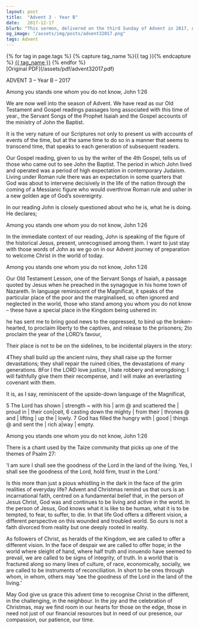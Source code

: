 ```yaml
---
layout: post
title:  "Advent 3 - Year B"
date:   2017-12-17
blurb: "This sermon, delivered on the third Sunday of Advent in 2017, discusses the expectations of the coming of a Messianic figure during the time of John the Baptist. It emphasizes the importance of recognizing Christ in our daily lives and the special place of the poor and marginalized in the Kingdom of God. The sermon calls for hope, integrity, reconciliation, and compassion in a fractured world."
og_image: "/assets/img/posts/advent32017.png"
tags: Advent
---    
```

<div class="tag-pills">
  {% for tag in page.tags %}
    {% capture tag_name %}{{ tag }}{% endcapture %}
    <a href="{{ site.baseurl }}/tag/{{ tag_name }}" class="tag-pill">{{ tag_name }}</a>
  {% endfor %}
</div>
[Original PDF](/assets/pdf/advent32017.pdf)

ADVENT 3 – Year B – 2017

Among you stands one whom you do not know, John 1:26

We are now well into the season of Advent. We have read as our Old Testament and Gospel readings passages long associated with this time of year., the Servant Songs of the Prophet Isaiah and the Gospel accounts of the ministry of John the Baptist.

It is the very nature of our Scriptures not only to present us with accounts of events of the time, but at the same time to do so in a manner that seems to transcend time, that speaks to each generation of subsequent readers.

Our Gospel reading, given to us by the writer of the 4th Gospel, tells us of those who came out to see John the Baptist. The period in which John lived and operated was a period of high expectation in contemporary Judaism. Living under Roman rule there was an expectation in some quarters that God was about to intervene decisively in the life of the nation through the coming of a Messianic figure who would overthrow Roman rule and usher in a new golden age of God’s sovereignty.

In our reading John is closely questioned about who he is, what he is doing. He declares;

Among you stands one whom you do not know, John 1:26

In the immediate context of our reading, John is speaking of the figure of the historical Jesus, present, unrecognised among them. I want to just stay with those words of John as we go on in our Advent journey of preparation to welcome Christ in the world of today.

Among you stands one whom you do not know, John 1:26

Our Old Testament Lesson, one of the Servant Songs of Isaiah, a passage quoted by Jesus when he preached in the synagogue in his home town of Nazareth. In language reminiscent of the Magnificat, it speaks of the particular place of the poor and the marginalised, so often ignored and neglected in the world, those who stand among you whom you do not know – these have a special place in the Kingdom being ushered in:

he has sent me to bring good news to the oppressed,
to bind up the broken-hearted,
to proclaim liberty to the captives,
and release to the prisoners;
2to proclaim the year of the LORD’s favour,

Their place is not to be on the sidelines, to be incidental players in the story:

4They shall build up the ancient ruins,
they shall raise up the former devastations;
they shall repair the ruined cities,
the devastations of many generations.
8For I the LORD love justice,
I hate robbery and wrongdoing;
I will faithfully give them their recompense,
and I will make an everlasting covenant with them.

It is, as I say, reminiscent of the upside-down language of the Magnificat,

5 The Lord has shown | strength ~ with his | arm @
and scattered the | proud in | their con|ceit,
6 casting down the mighty | from their | thrones @
and | lifting | up the | lowly.
7 God has filled the hungry with | good | things @
and sent the | rich a|way | empty.

Among you stands one whom you do not know, John 1:26

There is a chant used by the Taize community that picks up one of the themes of Psalm 27:

‘I am sure I shall see the goodness of the Lord in the land of the living.
Yes, I shall see the goodness of the Lord, hold firm, trust in the Lord.’

Is this more than just a pious whistling in the dark in the face of the grim realities of everyday life? Advent and Christmas remind us that ours is an incarnational faith, centred on a fundamental belief that, in the person of Jesus Christ, God was and continues to be living and active in the world. In the person of Jesus, God knows what it is like to be human, what it is to be tempted, to fear, to suffer, to die. In that life God offers a different vision, a different perspective on this wounded and troubled world. So ours is not a faith divorced from reality but one deeply rooted in reality.

As followers of Christ, as heralds of the Kingdom, we are called to offer a different vision. In the face of despair we are called to offer hope; in the world where sleight of hand, where half truth and innuendo have seemed to prevail, we are called to be signs of integrity, of truth. In a world that is fractured along so many lines of culture, of race, economically, socially, we are called to be instruments of reconciliation. In short to be ones through whom, in whom, others may ‘see the goodness of the Lord in the land of the living.’

May God give us grace this advent time to recognise Christ in the different, in the challenging, in the neighbour. In the joy and the celebration of Christmas, may we find room in our hearts for those on the edge, those in need not just of our financial resources but in need of our presence, our compassion, our patience, our time.
